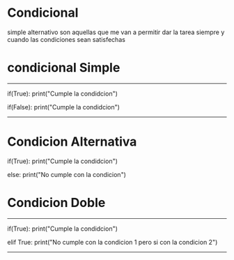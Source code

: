 # Condicional
simple 
alternativo 
son aquellas que me van a permitir dar la tarea siempre y cuando las condiciones sean satisfechas

# condicional Simple
--------
if(True):
    print("Cumple la condidcion")
    

if(False):
    print("Cumple la condidcion")
   
-------

# Condicion Alternativa

if(True):
    print("Cumple la condidcion")
   
else:
    print("No cumple con la condicion")

# Condicion Doble
-----------------

if(True):
    print("Cumple la condidcion")
   
elif True:
    print("No cumple con la condicion 1 pero si con la condicion 2")

-----------------